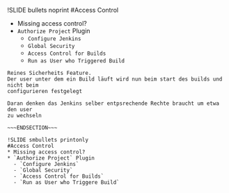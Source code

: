 !SLIDE bullets noprint
#Access Control
* Missing access control?
* `Authorize Project` Plugin
  - `Configure Jenkins`
  - `Global Security`  
  - `Access Control for Builds`
  - `Run as User who Triggered Build`

~~~SECTION:notes~~~
Reines Sicherheits Feature.
Der user unter dem ein Build läuft wird nun beim start des builds und nicht beim
configurieren festgelegt

Daran denken das Jenkins selber entpsrechende Rechte braucht um etwa den user
zu wechseln

~~~ENDSECTION~~~

!SLIDE smbullets printonly
#Access Control
* Missing access control?
* `Authorize Project` Plugin
  - `Configure Jenkins`
  - `Global Security`  
  - `Access Control for Builds`
  - `Run as User who Triggere Build`

